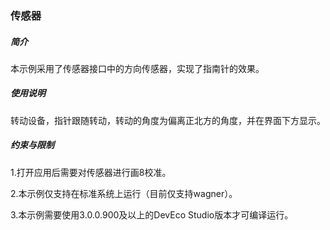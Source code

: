 ### 传感器

##### 简介

本示例采用了传感器接口中的方向传感器，实现了指南针的效果。

##### 使用说明

转动设备，指针跟随转动，转动的角度为偏离正北方的角度，并在界面下方显示。

##### 约束与限制

1.打开应用后需要对传感器进行画8校准。

2.本示例仅支持在标准系统上运行（目前仅支持wagner）。

3.本示例需要使用3.0.0.900及以上的DevEco Studio版本才可编译运行。